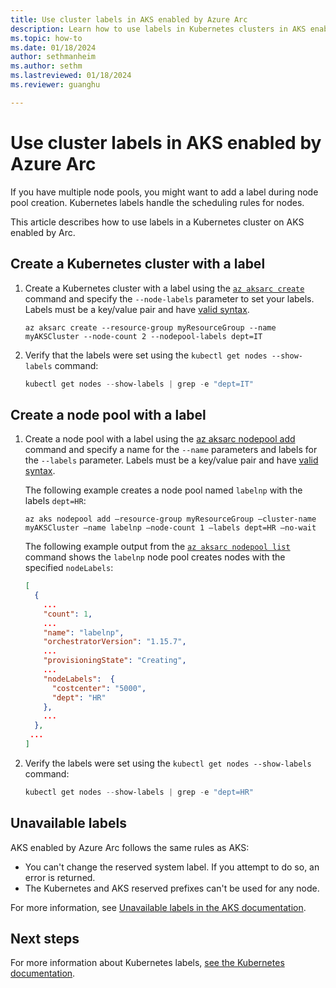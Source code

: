 ```yaml
---
title: Use cluster labels in AKS enabled by Azure Arc
description: Learn how to use labels in Kubernetes clusters in AKS enabled by Arc.
ms.topic: how-to
ms.date: 01/18/2024
author: sethmanheim
ms.author: sethm 
ms.lastreviewed: 01/18/2024
ms.reviewer: guanghu

---
```


# Use cluster labels in AKS enabled by Azure Arc

If you have multiple node pools, you might want to add a label during node pool creation. Kubernetes labels handle the scheduling rules for nodes.

This article describes how to use labels in a Kubernetes cluster on AKS enabled by Arc.

## Create a Kubernetes cluster with a label

1. Create a Kubernetes cluster with a label using the [`az aksarc create`](/cli/azure/aksarc#az-aksarc-create) command and specify the `--node-labels` parameter to set your labels. Labels must be a key/value pair and have [valid syntax](https://kubernetes.io/docs/concepts/overview/working-with-objects/labels/#syntax-and-character-set).

   ```azurecli
   az aksarc create --resource-group myResourceGroup --name myAKSCluster --node-count 2 --nodepool-labels dept=IT
   ```

1. Verify that the labels were set using the `kubectl get nodes --show-labels` command:

   ```powershell
   kubectl get nodes --show-labels | grep -e "dept=IT"
   ```

## Create a node pool with a label

1. Create a node pool with a label using the [az aksarc nodepool add](/cli/azure/aksarc/nodepool#az-aksarc-nodepool-add) command and specify a name for the `--name` parameters and labels for the `--labels` parameter. Labels must be a key/value pair and have [valid syntax](https://kubernetes.io/docs/concepts/overview/working-with-objects/labels/#syntax-and-character-set).

   The following example creates a node pool named `labelnp` with the labels `dept=HR`:

   ```azurecli
   az aks nodepool add –resource-group myResourceGroup –cluster-name myAKSCluster –name labelnp –node-count 1 –labels dept=HR –no-wait
   ```

   The following example output from the [`az aksarc nodepool list`](/cli/azure/aksarc/nodepool#az-aksarc-nodepool-list) command shows the `labelnp` node pool creates nodes with the specified `nodeLabels`:

   ```json
   [
     {
       ...
       "count": 1,
       ...
       "name": "labelnp",
       "orchestratorVersion": "1.15.7",
       ...
       "provisioningState": "Creating",
       ...
       "nodeLabels":  {
         "costcenter": "5000",
         "dept": "HR"
       },
       ...
     },
    ...
   ]
   ```

1. Verify the labels were set using the `kubectl get nodes --show-labels` command:

   ```powershell
   kubectl get nodes --show-labels | grep -e "dept=HR"
   ```

## Unavailable labels

AKS enabled by Azure Arc follows the same rules as AKS:

- You can't change the reserved system label. If you attempt to do so, an error is returned.
- The Kubernetes and AKS reserved prefixes can't be used for any node.

For more information, see [Unavailable labels in the AKS documentation](/azure/aks/use-labels#unavailable-labels).

## Next steps

For more information about Kubernetes labels, [see the Kubernetes documentation](https://kubernetes.io/docs/concepts/overview/working-with-objects/labels/).

